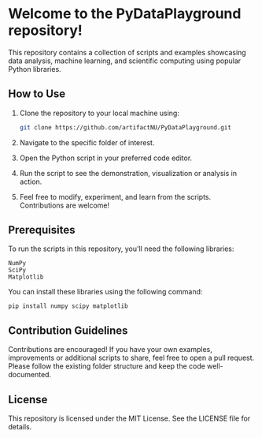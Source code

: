 # Welcome to the PyDataPlayground repository!
This repository contains a collection of scripts and examples showcasing data analysis, machine learning, and scientific computing using popular Python libraries.

## How to Use

1. Clone the repository to your local machine using:

   ```bash
   git clone https://github.com/artifactNU/PyDataPlayground.git
2. Navigate to the specific folder of interest.
3. Open the Python script in your preferred code editor.
4. Run the script to see the demonstration, visualization or analysis in action.
5. Feel free to modify, experiment, and learn from the scripts. Contributions are welcome!

## Prerequisites
To run the scripts in this repository, you'll need the following libraries:

    NumPy
    SciPy
    Matplotlib
    
You can install these libraries using the following command:
```
pip install numpy scipy matplotlib
```

## Contribution Guidelines
Contributions are encouraged! If you have your own examples, improvements or additional scripts to share, feel free to open a pull request. Please follow the existing folder structure and keep the code well-documented.


## License
This repository is licensed under the MIT License. See the LICENSE file for details.
